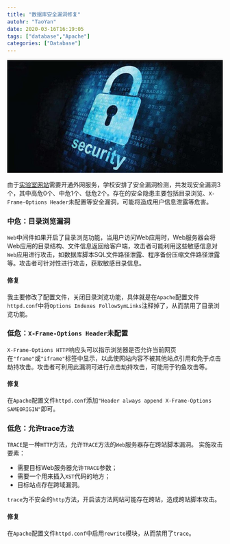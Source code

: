 ```yaml
---
title: "数据库安全漏洞修复"
autohr: "TaoYan"
date: 2020-03-16T16:19:05
tags: ["database","Apache"]
categories: ["Database"]
---
```


![](https://raw.githubusercontent.com/YTLogos/pic_link/master/img/20200325153604.jpg)


由于[实验室网站](http://rapeseed.zju.edu.cn/)需要开通外网服务，学校安排了安全漏洞检测，共发现安全漏洞3个，其中高危0个、中危1个、低危2个。存在的安全隐患主要包括目录浏览、`X-Frame-Options Header`未配置等安全漏洞，可能将造成用户信息泄露等危害。

<!--more-->

###  中危：目录浏览漏洞

`Web`中间件如果开启了目录浏览功能，当用户访问Web应用时，Web服务器会将Web应用的目录结构、文件信息返回给客户端，攻击者可能利用这些敏感信息对`Web`应用进行攻击，如数据库脚本SQL文件路径泄露、程序备份压缩文件路径泄露等。攻击者可针对性进行攻击，获取敏感目录信息。

#### 修复

我主要修改了配置文件，关闭目录浏览功能，具体就是在`Apache`配置文件`httpd.conf`中将`Options Indexes FollowSymLinks`注释掉了，从而禁用了目录浏览功能。

### 低危：`X-Frame-Options Header`未配置

`X-Frame-Options HTTP`响应头可以指示浏览器是否允许当前网页在`"frame"`或`"iframe"`标签中显示，以此使网站内容不被其他站点引用和免于点击劫持攻击。攻击者可利用此漏洞可进行点击劫持攻击，可能用于钓鱼攻击等。

#### 修复

在`Apache`配置文件`httpd.conf`添加`"Header always append X-Frame-Options SAMEORIGIN"`即可。

### 低危：允许trace方法

`TRACE`是一种`HTTP`方法，允许`TRACE`方法的`Web`服务器存在跨站脚本漏洞。
实施攻击要素：

* 需要目标Web服务器允许`TRACE`参数；
* 需要一个用来插入`XST`代码的地方；
* 目标站点存在跨域漏洞。


`trace`为不安全的`http`方法，开启该方法网站可能存在跨站，造成跨站脚本攻击。

#### 修复

在`Apache`配置文件`httpd.conf`中启用`rewrite`模块，从而禁用了`trace`。
